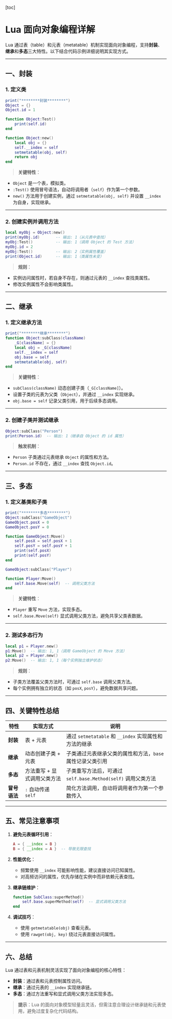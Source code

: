 [toc]

# Lua 面向对象编程详解

Lua 通过表（table）和元表（metatable）机制实现面向对象编程，支持**封装**、**继承**和**多态**三大特性。以下结合代码示例详细说明其实现方式。

---

## 一、封装

### 1. 定义类

```lua
print("********封装********")
Object = {}
Object.id = 1

function Object:Test()
    print(self.id)
end

function Object:new()
    local obj = {}
    self.__index = self
    setmetatable(obj, self)
    return obj
end
```

> **关键特性**：
- `Object` 是一个表，模拟类。
- `:Test()` 使用冒号语法，自动将调用者（`self`）作为第一个参数。
- `new()` 方法用于创建实例，通过 `setmetatable(obj, self)` 并设置 `__index` 为自身，实现继承。

---

### 2. 创建实例并调用方法

```lua
local myObj = Object:new()
print(myObj.id)       -- 输出: 1（从元表中查找）
myObj:Test()          -- 输出: 1（调用 Object 的 Test 方法）
myObj.id = 2
myObj:Test()          -- 输出: 2（实例属性覆盖）
print(Object.id)      -- 输出: 1（类属性未变）
```

> **规则**：
- 实例访问属性时，若自身不存在，则通过元表的 `__index` 查找类属性。
- 修改实例属性不会影响类属性。

---

## 二、继承

### 1. 定义继承方法

```lua
print("********继承********")
function Object:subClass(className)
    _G[className] = {}
    local obj = _G[className]
    self.__index = self
    obj.base = self
    setmetatable(obj, self)
end
```

> **关键特性**：
- `subClass(className)` 动态创建子类（`_G[className]`）。
- 设置子类的元表为父类（`Object`），并通过 `__index` 实现继承。
- `obj.base = self` 记录父类引用，用于后续多态调用。

---

### 2. 创建子类并测试继承

```lua
Object:subClass("Person")
print(Person.id)  -- 输出: 1（继承自 Object 的 id 属性）
```

> **触发机制**：
- `Person` 子类通过元表继承 `Object` 的属性和方法。
- `Person.id` 不存在，通过 `__index` 查找 `Object.id`。

---

## 三、多态

### 1. 定义基类和子类

```lua
print("********多态********")
Object:subClass("GameObject")
GameObject.posX = 0
GameObject.posY = 0

function GameObject:Move()
    self.posX = self.posX + 1
    self.posY = self.posY + 1
    print(self.posX)
    print(self.posY)
end

GameObject:subClass("Player")

function Player:Move()
    self.base.Move(self)  -- 调用父类方法
end
```

> **关键特性**：
- `Player` 重写 `Move` 方法，实现多态。
- `self.base.Move(self)` 显式调用父类方法，避免共享父类表数据。

---

### 2. 测试多态行为

```lua
local p1 = Player.new()
p1:Move()  -- 输出: 1, 1（调用 GameObject 的 Move 方法）
local p2 = Player.new()
p2:Move()  -- 输出: 1, 1（每个实例独立维护状态）
```

> **规则**：
- 子类方法覆盖父类方法时，可通过 `self.base` 调用父类方法。
- 每个实例拥有独立的状态（如 `posX`, `posY`），避免数据共享问题。

---

## 四、关键特性总结

| 特性         | 实现方式                    | 说明                                                         |
| ------------ | --------------------------- | ------------------------------------------------------------ |
| **封装**     | 表 + 元表                   | 通过 `setmetatable` 和 `__index` 实现属性和方法的继承        |
| **继承**     | 动态创建子类 + 元表         | 子类通过元表继承父类的属性和方法，`base` 属性记录父类引用    |
| **多态**     | 方法重写 + 显式调用父类方法 | 子类重写方法后，可通过 `self.base.Method(self)` 调用父类方法 |
| **冒号语法** | `:` 自动传递 `self`         | 简化方法调用，自动将调用者作为第一个参数传入                 |

---

## 五、常见注意事项

1. **避免元表循环引用**：
   ```lua
   A = { __index = B }
   B = { __index = A }  -- 导致无限查找
   ```

2. **性能优化**：
   - 频繁使用 `__index` 可能影响性能，建议直接访问已知属性。
   - 对高频访问的属性，优先存储在实例中而非依赖元表查找。

3. **继承链维护**：
   ```lua
   function SubClass:superMethod()
       self.base.superMethod(self)  -- 显式调用父类方法
   end
   ```

4. **调试技巧**：
   - 使用 `getmetatable(obj)` 查看元表。
   - 使用 `rawget(obj, key)` 绕过元表直接访问属性。

---

## 六、总结

Lua 通过表和元表机制灵活实现了面向对象编程的核心特性：
- **封装**：通过表和元表控制属性访问。
- **继承**：通过元表的 `__index` 实现继承链。
- **多态**：通过方法重写和显式调用父类方法实现多态。

> **提示**：Lua 的面向对象模型轻量且灵活，但需注意合理设计继承链和元表使用，避免过度复杂化代码结构。